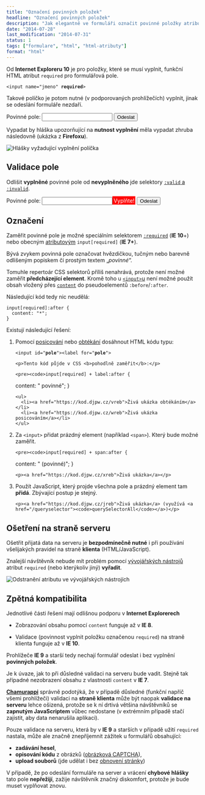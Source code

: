 ```yaml
---
title: "Označení povinných položek"
headline: "Označení povinných položek"
description: "Jak elegantně ve formuláři označit povinné položky atributem <code>required</code>."
date: "2014-07-28"
last_modification: "2014-07-31"
status: 1
tags: ["formulare", "html", "html-atributy"]
format: "html"
---
```


<p>Od <b>Internet Exploreru 10</b> je pro položky, které se musí vyplnit, funkční HTML atribut <code>required</code> pro formulářová pole.</p>

<pre><code>&lt;input name="jmeno" <b>required</b>></code></pre>

<p>Takové políčko je potom nutné (v podporovaných prohlížečích) vyplnit, jinak se odeslání formuláře nezdaří.</p>

<div class="live">
  <form action="">
    <label>Povinné pole: <input type="text" required></label>
    <button>Odeslat</button>
  </form>
</div>

<p>Vypadat by hláška upozorňující na <b>nutnost vyplnění</b> měla vypadat zhruba následovně (ukázka z <b>Firefoxu</b>).</p>

<p><img src="/files/required/hlaska.png" alt="Hlášky vyžadující vyplnění políčka" class="border"></p>


<h2 id="validace">Validace pole</h2>

<p>Odlišit <b>vyplněné</b> povinné pole od <b>nevyplněného</b> jde selektory <a href="/valid-invalid"><code>:valid</code> a <code>:invalid</code></a>.</p>

<div class="live">
  <style>
    .validace :invalid+span:before,
    .validace :valid+span:before {
      content: "Vyplňte!";
      background: red;
      color: #fff;
      padding: .2em;
    }
    .validace :valid+span:before {
      content: "OK, vyplněno";
      background: green;
    }    
  </style>
  <form action="" class="validace">
    <label>Povinné pole: <input type="text" required><span></span></label>
    <button>Odeslat</button>
  </form>
</div>


<h2 id="oznaceni">Označení</h2>

<p>Zaměřit povinné pole je možné speciálním selektorem <a href="/css-selektory#requried"><code>:required</code></a> (<b>IE 10</b>+) nebo obecným <a href="/css-selektory#atributovy">atributovým</a> <code>input[required]</code> (<b>IE 7+</b>).</p>

<p>Bývá zvykem povinná pole označovat hvězdičkou, tučným nebo barevně odlišeným popiskem či prostým textem „<i>povinné</i>“.</p>

<p>Tomuhle repertoár CSS selektorů příliš nenahrává, protože není možné zaměřit <b>předcházející element</b>. Kromě toho u <a href="/input"><code>&lt;input></code>u</a> není možné použít obsah vložený přes <a href="/content"><code>content</code></a> do pseudoelementů <code>:before</code>/<code>:after</code>.</p>

<p>Následující kód tedy nic neudělá:</p>

<pre><code>input[required]:after {
  content: "*";
}</code></pre>

<p>Existují následující řešení:</p>

<ol>
  <li>
    <p>Pomocí <a href="/position">posicování</a> nebo <a href="/float">obtékání</a> dosáhnout HTML kódu typu:</p>
  <pre><code>&lt;input id="<b>pole</b>">&lt;label for="<b>pole</b>"></code></pre>
    
    <p>Tento kód půjde v CSS <b>pohodlně zaměřit</b>:</p>
    
    <pre><code>input[required] + label:after {
  content: " povinné";
}</code></pre>
    
    <ul>
      <li><a href="https://kod.djpw.cz/vreb">Živá ukázka obtékáním</a></li>
      <li><a href="https://kod.djpw.cz/wreb">Živá ukázka posicováním</a></li>
    </ul>    
  </li>
  
  <li>
    <p>Za <code>&lt;input></code> přidat prázdný element (například <code>&lt;span></code>). Který bude možné zaměřit.</p>
    
    <pre><code>input[required] + span:after {
  content: " (povinné)";
}</code></pre>
    
    <p><a href="https://kod.djpw.cz/xreb">Živá ukázka</a></p>
  </li>
  
  <li>
    <p>Použít JavaScript, který projde všechna pole a prázdný element tam <b>přidá</b>. Zbývající postup je stejný.</p>
    
    <p><a href="https://kod.djpw.cz/jreb">Živá ukázka</a> (využívá <a href="/queryselector"><code>querySelectorAll</code></a>)</p>
  </li>
</ol>



<h2 id="osetreni-server">Ošetření na straně serveru</h2>

<p>Ošetřit přijatá data na serveru je <b>bezpodmínečně nutné</b> i při používání všelijakých pravidel na straně <b>klienta</b> (HTML/JavaScript).</p>

<p>Znalejší návštěvník nebude mít problém pomocí <a href="/vyvojarske-nastroje">vývojářských nástrojů</a> atribut <code>required</code> (nebo kterýkoliv jiný) <b>vyřadit</b>.</p>

<p><img src="/files/required/odstraneni-atributu.png" alt="Odstranění atributu ve vývojářských nástrojích" class="border"></p>



<h2 id="kompatibilita">Zpětná kompatibilita</h2>

<p>Jednotlivé části řešení mají odlišnou podporu v <b>Internet Explorerech</b></p>

<ul>
  <li>
    <p>Zobrazování obsahu pomocí <code>content</code> funguje až v <b>IE 8</b>.</p>
  </li>
  
  <li>
    <p>Validace (povinnost vyplnit položku označenou <code>required</code>) na straně klienta funguje až v <b>IE 10</b>.</p>
  </li>
</ul>

<p>Prohlížeče <b>IE 9</b> a starší tedy nechají formulář odeslat i bez vyplnění <b>povinných položek</b>.</p>

<p>Je k úvaze, jak to při důsledné validaci na serveru bude vadit. Stejně tak případné nezobrazení obsahu z vlastnosti <code>content</code> v <b>IE 7</b>.</p>

<p><a href="http://webylon.info"><b>Chamurappi</b></a> správně podotýká, že v případě důsledné (funkční napříč všemi prohlížeči) validaci na <b>straně klienta</b> může být naopak <b>validace na serveru</b> lehce ošizená, protože se k ní drtivá většina návštěvníků se <b>zapnutým JavaScriptem</b> vůbec nedostane (v extrémním případě stačí zajistit, aby data nenarušila aplikaci).</p>

<p>Pouze validace na serveru, která by v <b>IE 9</b> a starších v případě užití <code>required</code> nastala, může ale značně znepříjemnit zážitek u formulářů obsahující:</p>

<ul>
  <li><b>zadávání hesel</b>,</li>
  <li><b>opisování kódu</b> z obrázků (<a href="/spam#opsani-kodu">obrázková CAPTCHA</a>),</li>
  <li><b>upload souborů</b> (jde udělat i bez <a href="/upload-bez-refreshe">obnovení stránky</a>)</li>
</ul>

<p>V případě, že po odeslání formuláře na server a vrácení <b>chybové hlášky</b> tato pole <b>nepřežijí</b>, zažije návštěvník značný diskomfort, protože je bude muset vyplňovat znovu.</p>